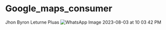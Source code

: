 # Google_maps_consumer
Jhon Byron Leturne Pluas
![WhatsApp Image 2023-08-03 at 10 03 42 PM](https://github.com/usertheblackhack/Google_maps_consumer/assets/141383984/56b02f77-ac15-4e46-84aa-08a92d079dce)
